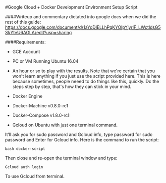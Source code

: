 #Google Cloud + Docker Development Environment Setup Script

####Writeup and commentary dictated into google docs when we did the rest of this guide:
https://docs.google.com/document/d/1aYoDIELLhPqKYOIpYiyrlF_LWctIdsG5SkYtvU6AGLA/edit?usp=sharing

####Requirements:
* GCE Account
* PC or VM Running Ubuntu 16.04
* An hour or so to play with the results.  Note that we're certain that you won't learn anything if you just use the script provided here.  This is here because sometimes, people neeed to do things like this, quickly.  Do the steps step by step, that's how they can stick in your mind.  


* Docker Engine 
* Docker-Machine v0.8.0-rc1
* Docker-Compose v1.8.0-rc1
* Gcloud on Ubuntu with just one terminal command.

It'll ask you for sudo password and Gcloud info, type password for sudo password and Enter for Gcloud info.
Here is the command to run the script:

```
bash docker-script
```
Then close and re-open the terminal window and type:

```
Gcloud auth login
```

To use Gcloud from terminal.

